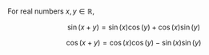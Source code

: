 For real numbers $x, y \in \mathbb{R}$,

$$
\sin(x+y) = \sin(x)\cos(y) + \cos(x)\sin(y)
$$

$$
\cos(x+y) = \cos(x)\cos(y) - \sin(x)\sin(y)
$$
